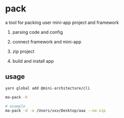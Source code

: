 # pack

a tool for packing user mini-app project and framework

1. parsing code and config

2. connect framework and mini-app

3. zip project

4. build and install app

## usage

```bash
yarn global add @mini-architecture/cli

ma-pack -h

# example
ma-pack -d -o /Users/xxx/Desktop/aaa --no-zip
```
